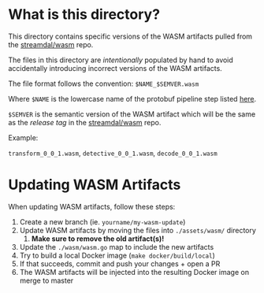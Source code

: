 # What is this directory?

This directory contains specific versions of the WASM artifacts pulled from
the [streamdal/wasm](https://github.com/streamdal/wasm) repo.

The files in this directory are _intentionally_ populated by hand to avoid
accidentally introducing incorrect versions of the WASM artifacts.

The file format follows the convention: `$NAME_$SEMVER.wasm`

Where `$NAME` is the lowercase name of the protobuf pipeline step listed 
[here](https://github.com/streamdal/protos/blob/main/protos/pipeline.proto#L49-L53). 

`$SEMVER` is the semantic version of the WASM artifact which will be the same
as the _release tag_ in the [streamdal/wasm](https://github.com/streamdal/wasm) repo.

Example:

`transform_0_0_1.wasm`, `detective_0_0_1.wasm`, `decode_0_0_1.wasm`

# Updating WASM Artifacts

When updating WASM artifacts, follow these steps:

1. Create a new branch (ie. `yourname/my-wasm-update`)
2. Update WASM artifacts by moving the files into `./assets/wasm/` directory
    1. **Make sure to remove the old artifact(s)!**
3. Update the `./wasm/wasm.go` map to include the new artifacts
4. Try to build a local Docker image (`make docker/build/local`)
5. If that succeeds, commit and push your changes + open a PR
6. The WASM artifacts will be injected into the resulting Docker image on merge
to master
